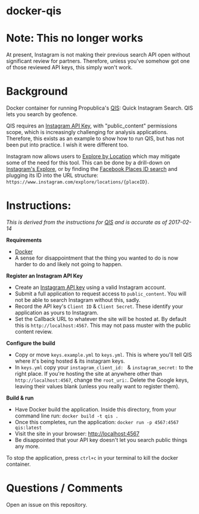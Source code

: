 docker-qis
==========
# Note: This no longer works
At present, Instagram is not making their previous search API open without significant review for partners. Therefore, unless you've somehow got one of those reviewed API keys, this simply won't work.

# Background

Docker container for running Propublica's [QIS](https://github.com/propublica/qis): Quick Instagram Search. QIS lets you search by geofence.

QIS requires an [Instagram API Key](https://instagram.com/developer), with "public_content" permissions scope, which is increasingly challenging for analysis applications. Therefore, this exists as an example to show how to run QIS, but has not been put into practice. I wish it were different too.

Instagram now allows users to [Explore by Location](https://www.instagram.com/explore/locations/) which may mitigate some of the need for this tool. This can be done by a drill-down on [Instagram's Explore](https://www.instagram.com/explore/locations/), or by finding the [Facebook Places ID search](https://developers.facebook.com/tools/explorer/145634995501895/?method=GET&path=...%3Ffields%3D%257Bfieldname_of_type_Location%257D&version=v2.8) and plugging its ID into the URL structure: `https://www.instagram.com/explore/locations/{placeID}`.

# Instructions:
_This is derived from the instructions for [QIS](https://github.com/propublica/qis) and is accurate as of 2017-02-14_

**Requirements**
* [Docker](https://docker.io)
* A sense for disappointment that the thing you wanted to do is now harder to do and likely not going to happen.

**Register an Instagram API Key**
* Create an [Instagram API key](https://instagram.com/developers) using a valid Instagram account.
* Submit a full application to request access to `public_content`. You will not be able to search Instagram without this, sadly.
* Record the API key's `Client ID` & `Client Secret`. These identify your application as yours to Instagram.
* Set the Callback URL to whatever the site will be hosted at. By default this is `http://localhost:4567`. This may not pass muster with the public content review.

**Configure the build**
* Copy or move `keys.example.yml` to `keys.yml`. This is where you'll tell QIS where it's being hosted & its instagram keys.
* In `keys.yml` copy your `instagram_client_id: ` & `instagram_secret:` to the right place. If you're hosting the site at anywhere other than `http://localhost:4567`, change the `root_uri:`. Delete the Google keys, leaving their values blank (unless you really want to register them).

**Build & run**
* Have Docker build the application. Inside this directory, from your command line run: `docker build -t qis .`
* Once this completes, run the application: `docker run -p 4567:4567 qis:latest`
* Visit the site in your browser: [http://localhost:4567](http://localhost:4567)
* Be disappointed that your API key doesn't let you search public things any more.

To stop the application, press `ctrl+c` in your terminal to kill the docker container.


# Questions / Comments
Open an issue on this repository.
